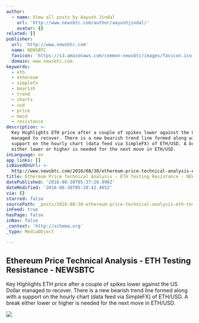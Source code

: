 ```yaml
---
author:
  - name: View all posts by Aayush Jindal
    url: 'http://www.newsbtc.com/author/aayushjindal/'
    avatar: {}
related: []
publisher:
  url: 'http://www.newsbtc.com'
  name: NEWSBTC
  favicon: 'https://s3.amazonaws.com/common-newsbtc/images/favicon.ico'
  domain: www.newsbtc.com
keywords:
  - eth
  - ethereum
  - simplefx
  - bearish
  - trend
  - charts
  - usd
  - price
  - macd
  - resistance
description: >-
  Key Highlights ETH price after a couple of spikes lower against the US Dollar
  managed to recover. There is a new bearish trend line formed along with a
  support on the hourly chart (data feed via SimpleFX) of ETH/USD. A break
  either lower or higher is needed for the next move in ETH/USD.
inLanguage: en
app_links: []
isBasedOnUrl: >-
  http://www.newsbtc.com/2016/08/30/ethereum-price-technical-analysis-eth-testing-resistance/
title: Ethereum Price Technical Analysis - ETH Testing Resistance - NEWSBTC
datePublished: '2016-08-30T05:37:28.898Z'
dateModified: '2016-08-30T05:28:42.485Z'
via: {}
starred: false
sourcePath: _posts/2016-08-30-ethereum-price-technical-analysis-eth-testing-resistance-.md
inFeed: true
hasPage: false
inNav: false
_context: 'http://schema.org'
_type: MediaObject

---
```

<article style=""><h1>Ethereum Price Technical Analysis - ETH Testing Resistance - NEWSBTC</h1><p>Key Highlights ETH price after a couple of spikes lower against the US Dollar managed to recover. There is a new bearish trend line formed along with a support on the hourly chart (data feed via SimpleFX) of ETH/USD. A break either lower or higher is needed for the next move in ETH/USD.</p><img src="http://s3.amazonaws.com/main-newsbtc-images/2016/08/30034050/Ethereum24.png" /></article>